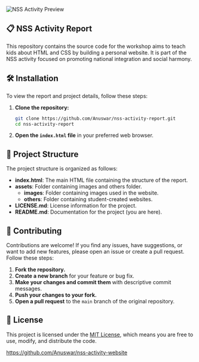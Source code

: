 ![NSS Activity Preview](https://raw.githubusercontent.com/Anuswar/nss-activity-website/main/assets/images/preview.jpg)

## 📋 NSS Activity Report

This repository contains the source code for the workshop aims to teach kids about HTML and CSS by building a personal website. It is part of the NSS activity focused on promoting national integration and social harmony.

## 🛠️ Installation

To view the report and project details, follow these steps:

1. **Clone the repository:**
    ```bash
    git clone https://github.com/Anuswar/nss-activity-report.git
    cd nss-activity-report
    ```

2. **Open the `index.html` file** in your preferred web browser.

## 📂 Project Structure

The project structure is organized as follows:

- **index.html**: The main HTML file containing the structure of the report.
- **assets**: Folder containing images and others folder.
  - **images**: Folder containing images used in the website.
  - **others**: Folder containing student-created websites.
- **LICENSE.md**: License information for the project.
- **README.md**: Documentation for the project (you are here).

## 🤝 Contributing

Contributions are welcome! If you find any issues, have suggestions, or want to add new features, please open an issue or create a pull request. Follow these steps:

1. **Fork the repository.**
2. **Create a new branch** for your feature or bug fix.
3. **Make your changes and commit them** with descriptive commit messages.
4. **Push your changes to your fork.**
5. **Open a pull request** to the `main` branch of the original repository.

## 📄 License

This project is licensed under the [MIT License](LICENSE.md), which means you are free to use, modify, and distribute the code.


https://github.com/Anuswar/nss-activity-website
